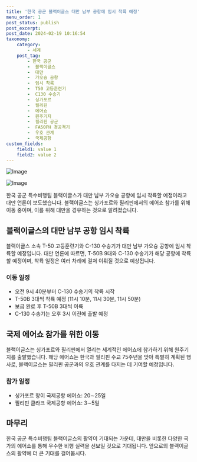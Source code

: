 ```yaml
---
title: '한국 공군 블랙이글스 대만 남부 공항에 임시 착륙 예정'
menu_order: 1
post_status: publish
post_excerpt: 
post_date: 2024-02-19 10:16:54
taxonomy:
    category:
        - 세계
    post_tag:
        - 한국 공군
        -  블랙이글스
        -  대만
        -  가오슝 공항
        -  임시 착륙
        -  T50 고등훈련기
        -  C130 수송기
        -  싱가포르
        -  필리핀
        -  에어쇼
        -  원주기지
        -  필리핀 공군
        -  FA50PH 경공격기
        -  우호 관계
        -  국제공항
custom_fields:
    field1: value 1
    field2: value 2
---
```


![Image](https://imgnews.pstatic.net/image/001/2024/02/12/AKR20240212017500009_01_i_P4_20240212102303883.jpg?type=w647)

![Image](https://imgnews.pstatic.net/image/001/2024/02/12/AKR20240212017500009_02_i_P4_20240212102303885.jpg?type=w647)

한국 공군 특수비행팀 블랙이글스가 대만 남부 가오슝 공항에 임시 착륙할 예정이라고 대만 언론이 보도했습니다. 블랙이글스는 싱가포르와 필리핀에서의 에어쇼 참가를 위해 이동 중이며, 이를 위해 대만을 경유하는 것으로 알려졌습니다.
## 블랙이글스의 대만 남부 공항 임시 착륙
블랙이글스 소속 T-50 고등훈련기와 C-130 수송기가 대만 남부 가오슝 공항에 임시 착륙할 예정입니다. 대만 언론에 따르면, T-50B 9대와 C-130 수송기가 해당 공항에 착륙할 예정이며, 착륙 일정은 여러 차례에 걸쳐 이뤄질 것으로 예상됩니다.
### 이동 일정
- 오전 9시 40분부터 C-130 수송기의 착륙 시작
- T-50B 3대씩 착륙 예정 (11시 10분, 11시 30분, 11시 50분)
- 보급 완료 후 T-50B 3대씩 이륙
- C-130 수송기는 오후 3시 이전에 출발 예정
## 국제 에어쇼 참가를 위한 이동
블랙이글스는 싱가포르와 필리핀에서 열리는 세계적인 에어쇼에 참가하기 위해 원주기지를 출발했습니다. 해당 에어쇼는 한국과 필리핀 수교 75주년을 맞아 특별히 계획된 행사로, 블랙이글스는 필리핀 공군과의 우호 관계를 다지는 데 기여할 예정입니다.
### 참가 일정
- 싱가포르 창이 국제공항 에어쇼: 20∼25일
- 필리핀 클라크 국제공항 에어쇼: 3∼5일
## 마무리
한국 공군 특수비행팀 블랙이글스의 활약이 기대되는 가운데, 대만을 비롯한 다양한 국가의 에어쇼를 통해 우수한 비행 실력을 선보일 것으로 기대됩니다. 앞으로의 블랙이글스의 활약에 더 큰 기대를 걸어봅시다.
